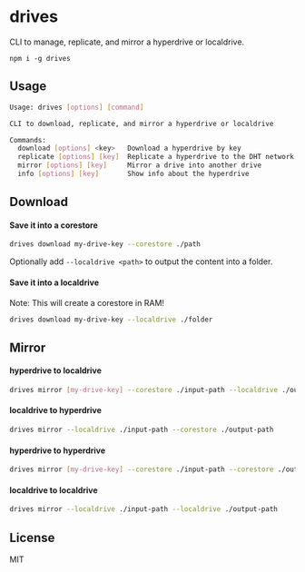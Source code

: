 # drives

CLI to manage, replicate, and mirror a hyperdrive or localdrive.

```
npm i -g drives
```

## Usage
```bash
Usage: drives [options] [command]

CLI to download, replicate, and mirror a hyperdrive or localdrive

Commands:
  download [options] <key>   Download a hyperdrive by key
  replicate [options] [key]  Replicate a hyperdrive to the DHT network
  mirror [options] [key]     Mirror a drive into another drive
  info [options] [key]       Show info about the hyperdrive
```

## Download

#### Save it into a corestore
```bash
drives download my-drive-key --corestore ./path
```

Optionally add `--localdrive <path>` to output the content into a folder.

#### Save it into a localdrive
Note: This will create a corestore in RAM!

```bash
drives download my-drive-key --localdrive ./folder
```

## Mirror

#### hyperdrive to localdrive
```bash
drives mirror [my-drive-key] --corestore ./input-path --localdrive ./output-path
```

#### localdrive to hyperdrive
```bash
drives mirror --localdrive ./input-path --corestore ./output-path
```

#### hyperdrive to hyperdrive
```bash
drives mirror [my-drive-key] --corestore ./input-path --corestore ./output-path
```

#### localdrive to localdrive
```bash
drives mirror --localdrive ./input-path --localdrive ./output-path
```

## License
MIT

